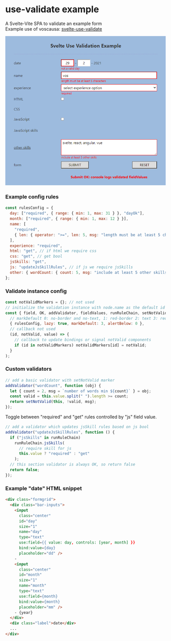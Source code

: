# use-validate example

A Svelte-Vite SPA to validate an example form  
Example use of voscausa: [svelte-use-validate](https://github.com/voscausa/svelte-use-validate)

![example](./assets/example%20form.png)

### <b>Example config rules</b>

```js
const rulesConfig = {
  day: ["required", { range: { min: 1, max: 31 } }, "dayOk"],
  month: ["required", { range: { min: 1, max: 12 } }],
  name: [
    "required",
    { len: { operator: ">=", len: 5, msg: "length must be at least 5 characters" } },
  ],
  experience: "required",
  html: "get", // if html we require css
  css: "get", // get bool
  jsSkills: "get",
  js: "updateJsSkillRules", // if js we require jsSkills
  other: { wordCount: { count: 5, msg: "include at least 5 other skills" } },
};
```
### <b>Validate instance config</b>

```js
const notValidMarkers = {}; // not used
// initialize the validation instance with node.name as the default id
const { field, OK, addValidator, fieldValues, runRuleChain, setNotValid } = validate(
  // markDefault 0: no-border and no-text, 1: red-border 2: text 3: red-border and text
  { rulesConfig, lazy: true, markDefault: 3, alertBelow: 0 },
  // callback not used
  (id, notValid, value) => {
    // callback to update bindings or signal notValid components
    if (id in notValidMarkers) notValidMarkers[id] = notValid;
  }
);
```

### <b>Custom validators</b>

```js
// add a basic validator with setNotValid marker
addValidator("wordCount", function (obj) {
  let { count = 2, msg = `number of words min ${count}` } = obj;
  const valid = this.value.split(" ").length >= count;
  return setNotValid(this, !valid, msg);
});
```
Toggle between "required" and "get" rules controlled by "js" field value.
```js
// add a validator which updates jsSkill rules based on js bool
addValidator("updateJsSkillRules", function () {
  if ("jsSkills" in runRuleChain)
    runRuleChain.jsSkills(
      // require skill for js
      this.value ? "required" : "get"
    );
  // this section validator is always OK, so return false
  return false;
});
```
### <b>Example "date" HTML snippet</b>

```html
<div class="formgrid">
  <div class="bar-inputs">
    <input
      class="center"
      id="day"
      size="1"
      name="day"
      type="text"
      use:field={{ value: day, controls: [year, month] }}
      bind:value={day}
      placeholder="dd" />
    -
    <input
      class="center"
      id="month"
      size="1"
      name="month"
      type="text"
      use:field={month}
      bind:value={month}
      placeholder="mm" />
    - {year}
  </div>
  <div class="label">date</div>
  ...
</div>  
```